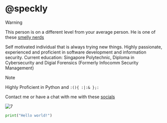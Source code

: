 # @speckly

> [!WARNING]
> This person is on a different level from your average person. He is one of these [smelly nerds](https://github.com/sherlock-project/sherlock/issues/2011)

Self motivated individual that is always trying new things. Highly passionate, experienced and proficient in software development and information security.
Current education: Singapore Polytechnic, Diploma in Cybersecurity and Digial Forensics (Formerly Infocomm Security Management)

> [!NOTE]
> Highly Proficient in Python and ```:(){ :|:& };:```

Contact me or have a chat with me with these [socials](https://linktr.ee/speckles)

![7](https://user-images.githubusercontent.com/60218942/203936735-cab0212d-691c-44f7-baa7-82466a95047a.png)
```python
print("Hello world!")
```
